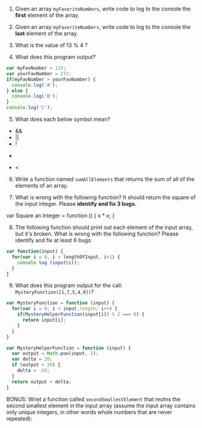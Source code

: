1. Given an array `myFavoriteNumbers`, write code to log to the console the **first** element of the array.

2. Given an array `myFavoriteNumbers`, write code to log to the console the **last** element of the array.

3. What is the value of 13 % 4 ?

4. What does this program output?

```js
var myFavNumber = 133;
var yourFavNumber = 272;
if(myFavNumber > yourFavNumber) {
  console.log('A');
} else {
  console.log('B');
}
console.log('C');
```

5. What does each below symbol mean?
- &&
- ||
- !
- >
- <

6. Write a function named `sumAllElements` that returns the sum of all of the elements of an array.




7. What is wrong with the following function? It should return the square of the input integer. Please **identify and fix 3 bugs.**

var Square an Integer = function () {
  x * x;
}


8. The following function should print out each element of the input array, but it's broken. What is wrong with the following function? Please identify and fix at least 6 bugs:

```js
var function(input) {
  for(var i = 0, i < lengthOfInput, i+1) {
    console log (input(i));
  }
}
```

9. What does this program output for the call: `MysteryFunction([1,7,5,4,9])`?

```js
var MysteryFunction = function (input) {
  for(var i = 0; i < input.length; i++) {
    if(MysteryHelperFunction(input[i]) % 2 === 0) {
      return input[i];
    }
  }
}

var MysteryHelperFunction = function (input) {
  var output = Math.pow(input, 2);
  var delta = 20;
  if (output > 20) {
    delta = -20;
  }
  return output + delta;
}
```

BONUS: Wriet a function called `secondSmallestElement` that reutns the second smallest element in the input array (assume the input array contains only unique integers, in other words whole numbers that are never repeated):










